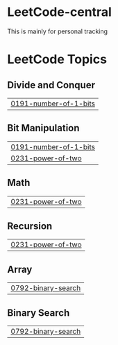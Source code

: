 # LeetCode-central
This is mainly for personal tracking

<!---LeetCode Topics Start-->
# LeetCode Topics
## Divide and Conquer
|  |
| ------- |
| [0191-number-of-1-bits](https://github.com/darshanhase/LeetCode-central/tree/master/0191-number-of-1-bits) |
## Bit Manipulation
|  |
| ------- |
| [0191-number-of-1-bits](https://github.com/darshanhase/LeetCode-central/tree/master/0191-number-of-1-bits) |
| [0231-power-of-two](https://github.com/darshanhase/LeetCode-central/tree/master/0231-power-of-two) |
## Math
|  |
| ------- |
| [0231-power-of-two](https://github.com/darshanhase/LeetCode-central/tree/master/0231-power-of-two) |
## Recursion
|  |
| ------- |
| [0231-power-of-two](https://github.com/darshanhase/LeetCode-central/tree/master/0231-power-of-two) |
## Array
|  |
| ------- |
| [0792-binary-search](https://github.com/darshanhase/LeetCode-central/tree/master/0792-binary-search) |
## Binary Search
|  |
| ------- |
| [0792-binary-search](https://github.com/darshanhase/LeetCode-central/tree/master/0792-binary-search) |
<!---LeetCode Topics End-->